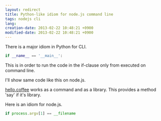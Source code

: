 ```yaml
---
layout: redirect
title: Python-like idiom for node.js command line
tags: nodejs cli
lang: 
creation-date: 2013-02-22 10:48:21 +0900
modified-date: 2013-02-22 10:48:21 +0900
---
```

There is a major idiom in Python for CLI.

```python
if __name__ == '__main__':
```

This is in order to run the code in the if-clause only from executed on command line.

I'll show same code like this on node.js.

[hello.coffee](https://gist.github.com/tmtk75/5010128) works as a command and as a library.
This provides a method 'say' if it's library.

Here is an idiom for node.js.

```javascript
if process.argv[1] == __filename
```

<script src="https://gist.github.com/tmtk75/5010128.js"></script>
<script src="https://gist.github.com/tmtk75/5010132.js"></script>
